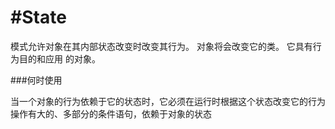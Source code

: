 <!--
 * @Author: lihongchao
 * @Date: 2021-08-19 16:26:34
 * @LastEditTime: 2021-08-21 21:18:34
 * @LastEditors: Please set LastEditors
 * @Description: In User Settings Edit
 * @FilePath: \design-patterns-cpp-master\abstract-factory\README.md
-->
# #State

模式允许对象在其内部状态改变时改变其行为。
对象将会改变它的类。
它具有行为目的和应用
的对象。

###何时使用

当一个对象的行为依赖于它的状态时，它必须在运行时根据这个状态改变它的行为
操作有大的、多部分的条件语句，依赖于对象的状态